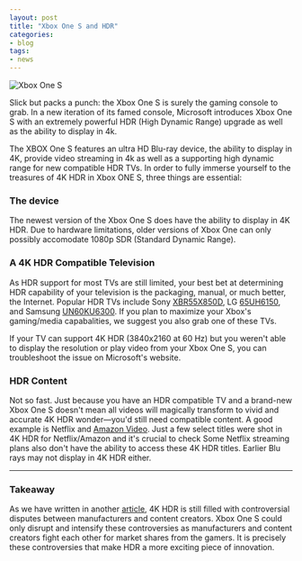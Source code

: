 ```yaml
---
layout: post
title: "Xbox One S and HDR"
categories:
- blog
tags:
- news
---
```

![Xbox One S](http://myhdrtv.com/static/3a.jpg)

Slick but packs a punch: the Xbox One S is surely the gaming console to grab. In a new iteration of its famed console, Microsoft introduces Xbox One S with an extremely powerful HDR (High Dynamic Range) upgrade as well as the ability to display in 4k. 

The XBOX One S features an ultra HD Blu-ray device, the ability to display in 4K, provide video streaming in 4k as well as a supporting high dynamic range for new compatible HDR TVs. In order to fully immerse yourself to the treasures of 4K HDR in Xbox ONE S, three things are essential:

### The device

The newest version of the Xbox One S does have the ability to display in 4K HDR. Due to hardware limitations, older versions of Xbox One can only possibly accomodate 1080p SDR (Standard Dynamic Range).



### A 4K HDR Compatible Television

As HDR support for most TVs are still limited, your best bet at determining HDR capability of your television is the packaging, manual, or much better, the Internet. Popular HDR TVs include Sony [XBR55X850D](http://amzn.to/2bc52HI), LG [65UH6150](http://amzn.to/2bc4OQP), and Samsung [UN60KU6300](http://amzn.to/2aIUphb). If you plan to maximize your Xbox's gaming/media capabalities, we suggest you also grab one of these TVs.

If your TV can support 4K HDR (3840x2160 at 60 Hz) but you weren't able to display the resolution or play video from your Xbox One S, you can troubleshoot the issue on Microsoft's website. 

### HDR Content
Not so fast. Just because you have an HDR compatible TV and a brand-new Xbox One S doesn't mean all videos will magically transform to vivid and accurate 4K HDR wonder—you'd still need compatible content. A good example is Netflix and [Amazon Video](http://www.amazon.com/gp/video/primesignup?tag=). Just a few select titles were shot in 4K HDR for Netflix/Amazon and it's crucial to check Some Netflix streaming plans also don't have the ability to access these 4K HDR titles. Earlier Blu rays may not display in 4K HDR either. 

---


### Takeaway
As we have written in another [article](http://www.myhdrtv.com/blog/2016/08/09/HDR-and-war.html), 4K HDR is still filled with controversial disputes between manufacturers and content creators. Xbox One S could only disrupt and intensify these controversies as manufacturers and content creators fight each other for market shares from the gamers. It is precisely these controversies that make HDR a more exciting piece of innovation.